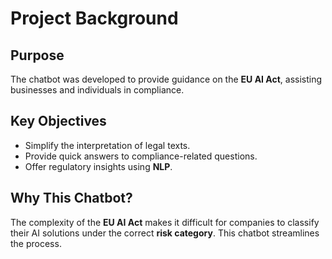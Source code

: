# Project Background

## Purpose

The chatbot was developed to provide guidance on the **EU AI Act**, assisting businesses and individuals in compliance.

## Key Objectives

- Simplify the interpretation of legal texts.
- Provide quick answers to compliance-related questions.
- Offer regulatory insights using **NLP**.

## Why This Chatbot?

The complexity of the **EU AI Act** makes it difficult for companies to classify their AI solutions under the correct **risk category**. This chatbot streamlines the process.
